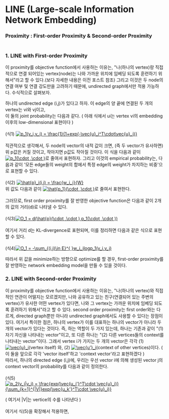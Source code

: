 # LINE (Large-scale Information Network Embedding)
### Proximity : First-order Proximity & Second-order Proximity </br>  </br>

### 1. LINE with First-order Proximity  </br>
이 proximity를 objective function에서 사용하는 이유는, "나(하나의 vertex)랑 직접적으로 연결 되어있는 vertex(node)는 나와 가까운 위치에 임베딩
되도록 훈련하기 위해서"라고 할 수 있다.(보다 자세한 내용은 이전 포스트 참조) 그리고 이것은 두 node의 연결 여부 및 연결 강도만을 고려하기 때문에, undirected graph에서만 적용 가능하다.
수식적으로 살펴보자.  </br> 

하나의 undirected edge (i,j)가 있다고 하자. 이 edge의 양 끝에 연결된 두 개의 vertex는 vi와 vj이고, </br> 
이 둘의 joint probability는 다음과 같다.  ( 아래 식에서 ui는 vertex vi의 embedding 이후의 low-dimensional 표현이다 ) </br> </br>
(식1) <a href="https://www.codecogs.com/eqnedit.php?latex=p_1(v_i,v_j)&space;=&space;\frac{1}{1&plus;exp(-\vec{u}_i^T\cdot\vec{u}_j)}" target="_blank"><img src="https://latex.codecogs.com/gif.latex?p_1(v_i,v_j)&space;=&space;\frac{1}{1&plus;exp(-\vec{u}_i^T\cdot\vec{u}_j)}" title="p_1(v_i,v_j) = \frac{1}{1+exp(-\vec{u}_i^T\cdot\vec{u}_j)}" /></a>
</br> </br> 
직관적으로 생각해서, 두 node의 vector의 내적 값이 크면, (즉 두 vector가 유사하면) 위 p값은 커질 것이고, 작아지면 p값도 작아질 것이다. 이 식을 다음과 같이 <a href="https://www.codecogs.com/eqnedit.php?latex=p_1(\cdot&space;,\cdot&space;)" target="_blank"><img src="https://latex.codecogs.com/gif.latex?p_1(\cdot&space;,\cdot&space;)" title="p_1(\cdot ,\cdot )" /></a>로 줄여서 표현하자. 그리고 이것의 empirical probability는, 다음과 같이 '모든 edge들의 weight의 합에서 특정 edge의 weight가 차지하는 비중'으로 표현할 수 있다.
</br> </br> 
(식2) <a href="https://www.codecogs.com/eqnedit.php?latex=\hat{p}_i(i,j)&space;=&space;\frac{w_i_j}{W}" target="_blank"><img src="https://latex.codecogs.com/gif.latex?\hat{p}_i(i,j)&space;=&space;\frac{w_i_j}{W}" title="\hat{p}_i(i,j) = \frac{w_i_j}{W}" /></a>
</br> 위 값도 다음과 같이 <a href="https://www.codecogs.com/eqnedit.php?latex=\hat{p_1}(\cdot&space;,\cdot&space;)" target="_blank"><img src="https://latex.codecogs.com/gif.latex?\hat{p_1}(\cdot&space;,\cdot&space;)" title="\hat{p_1}(\cdot ,\cdot )" /></a>로 줄여서 표현한다.
</br> </br> 
그러므로, first order proximity를 잘 반영한 objective function은 다음과 같이 2개의 값의 거리(d)로 나타낼 수 있다.</br> </br> 
(식3)<a href="https://www.codecogs.com/eqnedit.php?latex=O_1&space;=&space;d(\hat{p}(\cdot&space;,\cdot&space;),p_1(\cdot&space;,\cdot&space;))" target="_blank"><img src="https://latex.codecogs.com/gif.latex?O_1&space;=&space;d(\hat{p}(\cdot&space;,\cdot&space;),p_1(\cdot&space;,\cdot&space;))" title="O_1 = d(\hat{p}(\cdot ,\cdot ),p_1(\cdot ,\cdot ))" /></a> </br> </br> 
여기서 거리 d는 KL-divergence로 표현되며, 이를 정리하면 다음과 같은 식으로 표현할 수 있다.</br> </br> 
(식4)<a href="https://www.codecogs.com/eqnedit.php?latex=O_1&space;=&space;-\sum_{(i,j)\in&space;E}^{&space;}w_i_jlogp_1(v_i,v_j)" target="_blank"><img src="https://latex.codecogs.com/gif.latex?O_1&space;=&space;-\sum_{(i,j)\in&space;E}^{&space;}w_i_jlogp_1(v_i,v_j)" title="O_1 = -\sum_{(i,j)\in E}^{ }w_i_jlogp_1(v_i,v_j)" /></a>

따라서 위 값을 minimize하는 방향으로 optimize를 할 경우, first-order proximity를 잘 반영하는 network embedding model을 만들 수 있을 것이다.

### 2. LINE with Second-order Proximity
이 proximity를 objective function에서 사용하는 이유는, "나(하나의 vertex)와 직접적인 연관이 어떨지는 모르겠지만, 나와 공유하고 있는 친구(연결되어 있는 주변의 vertex)가 유사한 어떤 vertex가 있다면, 나와 그 vertex는 가까운 위치에 임베딩 되도록 훈려하기 위해서"라고 할 수 있다.
second order proximity는 first order와는 다르게, directed graph뿐만 아니라 undirected graph에서도 사용할 수 있다는 장점이 있다. 여기서 특이한 점은, 하나의 vertex가 이를 대표하는 하나의 vector가 아니라 두개의 vector가 있다는 것이다. 즉, 하는 역할이 두 가지 있는데, 하나는 기존과 같이 "(1) 자기 자신을 나타내는 vector"이고, 또 다른 하나는 "(2) 다른 vertices들의 context를 나타내는 vector"이다. 그래서 vertex i가 가지는 두 개의 vector은 각각 (1) <a href="https://www.codecogs.com/eqnedit.php?latex=\vec{u}_i" target="_blank"><img src="https://latex.codecogs.com/gif.latex?\vec{u}_i" title="\vec{u}_i" /></a>(vertex itself) 와, (2) <a href="https://www.codecogs.com/eqnedit.php?latex=\vec{u'}_i" target="_blank"><img src="https://latex.codecogs.com/gif.latex?\vec{u'}_i" title="\vec{u'}_i" /></a>(context of other vertices)이다. ( 이 둘을 앞으로 각각 'vector itself'하고 'context vector'라고 표현하겠다 )</br> 
따라서, 하나의 directed edge (i,j)에, 우리는 우선 vector i에 의해 생성된 vector j의 context vector의 probability를 다음과 같이 정의한다.</br> </br> 
(식5) <a href="https://www.codecogs.com/eqnedit.php?latex=p_2(v_j|v_i)&space;=&space;\frac{exp(\vec{u_j'}^T\cdot&space;\vec{u}_i)}{\sum_{k=1}^{|V|}exp(\vec{u_k'}^T\cdot&space;\vec{u}_i)}" target="_blank"><img src="https://latex.codecogs.com/gif.latex?p_2(v_j|v_i)&space;=&space;\frac{exp(\vec{u_j'}^T\cdot&space;\vec{u}_i)}{\sum_{k=1}^{|V|}exp(\vec{u_k'}^T\cdot&space;\vec{u}_i)}" title="p_2(v_j|v_i) = \frac{exp(\vec{u_j'}^T\cdot \vec{u}_i)}{\sum_{k=1}^{|V|}exp(\vec{u_k'}^T\cdot \vec{u}_i)}" /></a>

( 여기서 |V|는 vertice의 수를 나타낸다 )</br> </br> 
여기서 식(5)을 확장해서 적용하면, 


